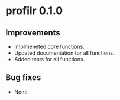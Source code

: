 # profilr 0.1.0

## Improvements

* Implmeneted core functions.
* Updated documentation for all functions.
* Added tests for all functions.
  
## Bug fixes

* None.

